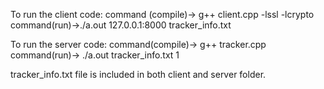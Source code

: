 To run the client code:
command (compile)-> g++ client.cpp -lssl -lcrypto
command(run)->./a.out  127.0.0.1:8000 tracker_info.txt


To run the server code:
command(compile)->  g++ tracker.cpp
command(run)->  ./a.out tracker_info.txt 1

tracker_info.txt file is included in both  client and server folder.
